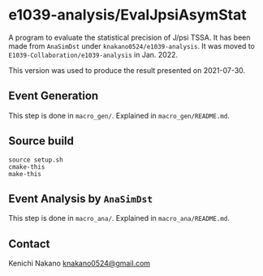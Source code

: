 # e1039-analysis/EvalJpsiAsymStat

A program to evaluate the statistical precision of J/psi TSSA.
It has been made from `AnaSimDst` under `knakano0524/e1039-analysis`.
It was moved to `E1039-Collaboration/e1039-analysis` in Jan. 2022.

This version was used to produce the result presented on 2021-07-30.


## Event Generation

This step is done in `macro_gen/`.
Explained in `macro_gen/README.md`.


## Source build

```
source setup.sh
cmake-this
make-this
```


## Event Analysis by `AnaSimDst`

This step is done in `macro_ana/`.
Explained in `macro_ana/README.md`.


## Contact

Kenichi Nakano <knakano0524@gmail.com>

